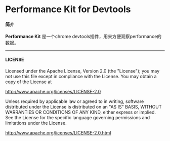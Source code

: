 Performance Kit for Devtools
==========

#### 简介

**Performance Kit** 是一个chrome devtools插件，用来方便观察performance的数据。

****

#### LICENSE
Licensed under the Apache License, Version 2.0 (the "License");
you may not use this file except in compliance with the License.
You may obtain a copy of the License at

   http://www.apache.org/licenses/LICENSE-2.0

Unless required by applicable law or agreed to in writing, software
distributed under the License is distributed on an "AS IS" BASIS,
WITHOUT WARRANTIES OR CONDITIONS OF ANY KIND, either express or implied.
See the License for the specific language governing permissions and
limitations under the License.

http://www.apache.org/licenses/LICENSE-2.0.html
